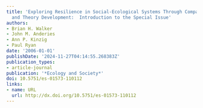 ```yaml
---
title: 'Exploring Resilience in Social-Ecological Systems Through Comparative Studies
  and Theory Development:  Introduction to the Special Issue'
authors:
- Brian H. Walker
- John M. Anderies
- Ann P. Kinzig
- Paul Ryan
date: '2006-01-01'
publishDate: '2024-11-27T04:14:55.268383Z'
publication_types:
- article-journal
publication: '*Ecology and Society*'
doi: 10.5751/es-01573-110112
links:
- name: URL
  url: http://dx.doi.org/10.5751/es-01573-110112
---
```

